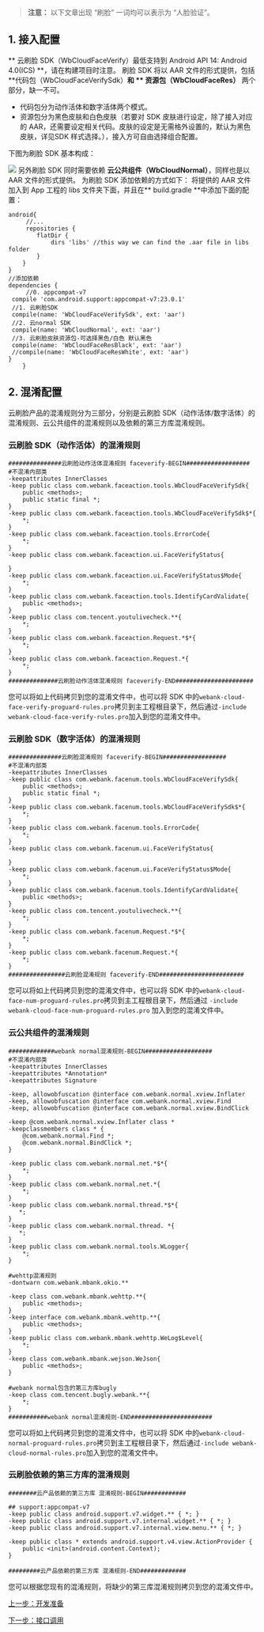 > **注意：**
> 以下文章出现 “刷脸” 一词均可以表示为 “人脸验证”。

## 1. 接入配置

** 云刷脸 SDK（WbCloudFaceVerify）最低支持到 Android API 14: Android 4.0(ICS) **，请在构建项目时注意。
刷脸 SDK 将以 AAR 文件的形式提供，包括 **代码包（WbCloudFaceVerifySdk）**和 ** 资源包（WbCloudFaceRes）** 两个部分，缺一不可。

- 代码包分为动作活体和数字活体两个模式。
- 资源包分为黑色皮肤和白色皮肤（若要对 SDK 皮肤进行设定，除了接入对应的 AAR，还需要设定相关代码。皮肤的设定是无需格外设置的，默认为黑色皮肤，详见SDK 样式选择。），接入方可自由选择组合配置。

下图为刷脸 SDK 基本构成：

![](http://imgcache.tce.fsphere.cn/static/mc.qcloudimg.com/static/img/f4ecf8521fe85a2e3321919ac2fe91ae/Android+face.png)
另外刷脸 SDK 同时需要依赖 **云公共组件（WbCloudNormal）**，同样也是以 AAR 文件的形式提供。
为刷脸 SDK 添加依赖的方式如下：
将提供的 AAR 文件加入到 App 工程的 libs 文件夹下面，并且在** build.gradle **中添加下面的配置：

```
android{
	 //...
	 repositories {
        flatDir {
            dirs 'libs' //this way we can find the .aar file in libs folder
        }
    }
}
//添加依赖
dependencies {
     //0. appcompat-v7
 compile 'com.android.support:appcompat-v7:23.0.1'
 //1. 云刷脸SDK
 compile(name: 'WbCloudFaceVerifySdk', ext: 'aar')
 //2. 云normal SDK
 compile(name: 'WbCloudNormal', ext: 'aar')
 //3. 云刷脸皮肤资源包-可选择黑色/白色 默认黑色
 compile(name: 'WbCloudFaceResBlack', ext: 'aar')
 //compile(name: 'WbCloudFaceResWhite', ext: 'aar')
}
    }
```

## 2. 混淆配置
云刷脸产品的混淆规则分为三部分，分别是云刷脸 SDK（动作活体/数字活体）的混淆规则、云公共组件的混淆规则以及依赖的第三方库混淆规则。
### 云刷脸 SDK（动作活体）的混淆规则

```
###############云刷脸动作活体混淆规则 faceverify-BEGIN##################
#不混淆内部类
-keepattributes InnerClasses
-keep public class com.webank.faceaction.tools.WbCloudFaceVerifySdk{
    public <methods>;
    public static final *;
}
-keep public class com.webank.faceaction.tools.WbCloudFaceVerifySdk$*{
    *;
}
-keep public class com.webank.faceaction.tools.ErrorCode{
    *;
}
-keep public class com.webank.faceaction.ui.FaceVerifyStatus{

}
-keep public class com.webank.faceaction.ui.FaceVerifyStatus$Mode{
    *;
}
-keep public class com.webank.faceaction.tools.IdentifyCardValidate{
    public <methods>;
}
-keep public class com.tencent.youtulivecheck.**{
    *;
}
-keep public class com.webank.faceaction.Request.*$*{
    *;
}
-keep public class com.webank.faceaction.Request.*{
    *;
}
##############云刷脸动作活体混淆规则 faceverify-END######################
```


您可以将如上代码拷贝到您的混淆文件中，也可以将 SDK 中的`webank-cloud-face-verify-proguard-rules.pro`拷贝到主工程根目录下，然后通过`-include webank-cloud-face-verify-rules.pro`加入到您的混淆文件中。

### 云刷脸 SDK（数字活体）的混淆规则

```
###############云刷脸混淆规则 faceverify-BEGIN##################
#不混淆内部类
-keepattributes InnerClasses
-keep public class com.webank.facenum.tools.WbCloudFaceVerifySdk{
    public <methods>;
    public static final *;
}
-keep public class com.webank.facenum.tools.WbCloudFaceVerifySdk$*{
    *;
}
-keep public class com.webank.facenum.tools.ErrorCode{
    *;
}
-keep public class com.webank.facenum.ui.FaceVerifyStatus{

}
-keep public class com.webank.facenum.ui.FaceVerifyStatus$Mode{
    *;
}
-keep public class com.webank.facenum.tools.IdentifyCardValidate{
    public <methods>;
}
-keep public class com.tencent.youtulivecheck.**{
    *;
}
-keep public class com.webank.facenum.Request.*$*{
    *;
}
-keep public class com.webank.facenum.Request.*{
    *;
}
################云刷脸混淆规则 faceverify-END########################
```

您可以将如上代码拷贝到您的混淆文件中，也可以将 SDK 中的` webank-cloud-face-num-proguard-rules.pro `拷贝到主工程根目录下，然后通过 `-include webank-cloud-face-num-proguard-rules.pro`
加入到您的混淆文件中。

### 云公共组件的混淆规则

```
#############webank normal混淆规则-BEGIN###################
#不混淆内部类
-keepattributes InnerClasses
-keepattributes *Annotation*
-keepattributes Signature

-keep, allowobfuscation @interface com.webank.normal.xview.Inflater
-keep, allowobfuscation @interface com.webank.normal.xview.Find
-keep, allowobfuscation @interface com.webank.normal.xview.BindClick

-keep @com.webank.normal.xview.Inflater class *
-keepclassmembers class * {
    @com.webank.normal.Find *;
    @com.webank.normal.BindClick *;
}

-keep public class com.webank.normal.net.*$*{
    *;
}
-keep public class com.webank.normal.net.*{
    *;
}
-keep public class com.webank.normal.thread.*$*{
   *;
}
-keep public class com.webank.normal.thread. *{
   *;
}
-keep public class com.webank.normal.tools.WLogger{
    *;
}

#wehttp混淆规则
-dontwarn com.webank.mbank.okio.**

-keep class com.webank.mbank.wehttp.**{
    public <methods>;
}
-keep interface com.webank.mbank.wehttp.**{
    public <methods>;
}
-keep public class com.webank.mbank.wehttp.WeLog$Level{
    *;
}
-keep class com.webank.mbank.wejson.WeJson{
    public <methods>;
}

#webank normal包含的第三方库bugly
-keep class com.tencent.bugly.webank.**{
    *;
}
###########webank normal混淆规则-END#######################

```

您可以将如上代码拷贝到您的混淆文件中，也可以将 SDK 中的`webank-cloud-normal-proguard-rules.pro`拷贝到主工程根目录下，然后通过`-include webank-cloud-normal-rules.pro`加入到您的混淆文件中。

### 云刷脸依赖的第三方库的混淆规则

```
########云产品依赖的第三方库 混淆规则-BEGIN############

## support:appcompat-v7
-keep public class android.support.v7.widget.** { *; }
-keep public class android.support.v7.internal.widget.** { *; }
-keep public class android.support.v7.internal.view.menu.** { *; }

-keep public class * extends android.support.v4.view.ActionProvider {
    public <init>(android.content.Context);
}

#########云产品依赖的第三方库 混淆规则-END#############
```

您可以根据您现有的混淆规则，将缺少的第三库混淆规则拷贝到您的混淆文件中。



[上一步：开发准备](http://tce.fsphere.cn/document/product/655/13823)

[下一步：接口调用](http://tce.fsphere.cn/document/product/655/14077)
